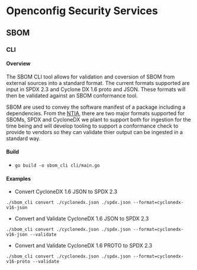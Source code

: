 # Openconfig Security Services

## SBOM

### CLI

#### Overview

The SBOM CLI tool allows for validation and coversion of SBOM from external sources into a standard format.
The current formats supported are input in SPDX 2.3 and Cyclone DX 1.6 proto and JSON. These formats will then be validated against an SBOM conformance tool.

SBOM are used to convey the software manifest of a package including a dependencies. From the [NTIA](https://www.ntia.gov/page/software-bill-materials), there are two major formats supported for SBOMs, SPDX and CycloneDX we plant to support both for ingestion for the time being and will develop tooling to support a conformance check
to provide to vendors so they can validate thier output can be ingested in a standard way.

#### Build

* `go build -o sbom_cli cli/main.go`

#### Examples

* Convert CycloneDX 1.6 JSON to SPDX 2.3

```shell
./sbom_cli convert ./cyclonedx.json ./spdx.json --format=cyclonedx-v16-json
```

* Convert and Validate CycloneDX 1.6 JSON to SPDX 2.3

```shell
./sbom_cli convert ./cyclonedx.json ./spdx.json --format=cyclonedx-v16-json --validate
```

* Convert and Validate CycloneDX 1.6 PROTO to SPDX 2.3

```shell
./sbom_cli convert ./cyclonedx.json ./spdx.json --format=cyclonedx-v16-proto --validate
```
